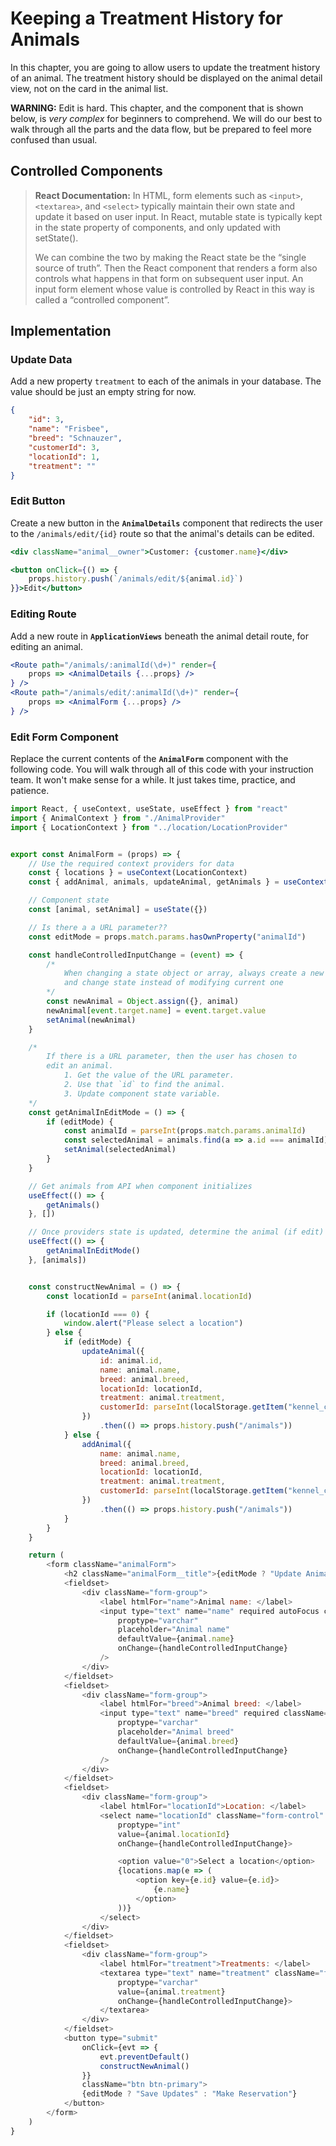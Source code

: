# Keeping a Treatment History for Animals

In this chapter, you are going to allow users to update the treatment history of an animal. The treatment history should be displayed on the animal detail view, not on the card in the animal list.

**WARNING:** Edit is hard. This chapter, and the component that is shown below, is _very complex_ for beginners to comprehend. We will do our best to walk through all the parts and the data flow, but be prepared to feel more confused than usual.

## Controlled Components

> **React Documentation:** In HTML, form elements such as `<input>`, `<textarea>`, and `<select>` typically maintain their own state and update it based on user input. In React, mutable state is typically kept in the state property of components, and only updated with setState().
>
> We can combine the two by making the React state be the “single source of truth”. Then the React component that renders a form also controls what happens in that form on subsequent user input. An input form element whose value is controlled by React in this way is called a “controlled component”.


## Implementation

### Update Data

Add a new property `treatment` to each of the animals in your database. The value should be just an empty string for now.

```json
{
    "id": 3,
    "name": "Frisbee",
    "breed": "Schnauzer",
    "customerId": 3,
    "locationId": 1,
    "treatment": ""
}
```

### Edit Button

Create a new button in the **`AnimalDetails`** component that redirects the user to the `/animals/edit/{id}` route so that the animal's details can be edited.

```jsx
<div className="animal__owner">Customer: {customer.name}</div>

<button onClick={() => {
    props.history.push(`/animals/edit/${animal.id}`)
}}>Edit</button>
```

### Editing Route

Add a new route in **`ApplicationViews`** beneath the animal detail route, for editing an animal.

```jsx
<Route path="/animals/:animalId(\d+)" render={
    props => <AnimalDetails {...props} />
} />
<Route path="/animals/edit/:animalId(\d+)" render={
    props => <AnimalForm {...props} />
} />
```

### Edit Form Component

Replace the current contents of the **`AnimalForm`** component with the following code. You will walk through all of this code with your instruction team. It won't make sense for a while. It just takes time, practice, and patience.

```js
import React, { useContext, useState, useEffect } from "react"
import { AnimalContext } from "./AnimalProvider"
import { LocationContext } from "../location/LocationProvider"


export const AnimalForm = (props) => {
    // Use the required context providers for data
    const { locations } = useContext(LocationContext)
    const { addAnimal, animals, updateAnimal, getAnimals } = useContext(AnimalContext)

    // Component state
    const [animal, setAnimal] = useState({})

    // Is there a a URL parameter??
    const editMode = props.match.params.hasOwnProperty("animalId")

    const handleControlledInputChange = (event) => {
        /*
            When changing a state object or array, always create a new one
            and change state instead of modifying current one
        */
        const newAnimal = Object.assign({}, animal)
        newAnimal[event.target.name] = event.target.value
        setAnimal(newAnimal)
    }

    /*
        If there is a URL parameter, then the user has chosen to
        edit an animal.
            1. Get the value of the URL parameter.
            2. Use that `id` to find the animal.
            3. Update component state variable.
    */
    const getAnimalInEditMode = () => {
        if (editMode) {
            const animalId = parseInt(props.match.params.animalId)
            const selectedAnimal = animals.find(a => a.id === animalId) || {}
            setAnimal(selectedAnimal)
        }
    }

    // Get animals from API when component initializes
    useEffect(() => {
        getAnimals()
    }, [])

    // Once providers state is updated, determine the animal (if edit)
    useEffect(() => {
        getAnimalInEditMode()
    }, [animals])


    const constructNewAnimal = () => {
        const locationId = parseInt(animal.locationId)

        if (locationId === 0) {
            window.alert("Please select a location")
        } else {
            if (editMode) {
                updateAnimal({
                    id: animal.id,
                    name: animal.name,
                    breed: animal.breed,
                    locationId: locationId,
                    treatment: animal.treatment,
                    customerId: parseInt(localStorage.getItem("kennel_customer"))
                })
                    .then(() => props.history.push("/animals"))
            } else {
                addAnimal({
                    name: animal.name,
                    breed: animal.breed,
                    locationId: locationId,
                    treatment: animal.treatment,
                    customerId: parseInt(localStorage.getItem("kennel_customer"))
                })
                    .then(() => props.history.push("/animals"))
            }
        }
    }

    return (
        <form className="animalForm">
            <h2 className="animalForm__title">{editMode ? "Update Animal" : "Admit Animal"}</h2>
            <fieldset>
                <div className="form-group">
                    <label htmlFor="name">Animal name: </label>
                    <input type="text" name="name" required autoFocus className="form-control"
                        proptype="varchar"
                        placeholder="Animal name"
                        defaultValue={animal.name}
                        onChange={handleControlledInputChange}
                    />
                </div>
            </fieldset>
            <fieldset>
                <div className="form-group">
                    <label htmlFor="breed">Animal breed: </label>
                    <input type="text" name="breed" required className="form-control"
                        proptype="varchar"
                        placeholder="Animal breed"
                        defaultValue={animal.breed}
                        onChange={handleControlledInputChange}
                    />
                </div>
            </fieldset>
            <fieldset>
                <div className="form-group">
                    <label htmlFor="locationId">Location: </label>
                    <select name="locationId" className="form-control"
                        proptype="int"
                        value={animal.locationId}
                        onChange={handleControlledInputChange}>

                        <option value="0">Select a location</option>
                        {locations.map(e => (
                            <option key={e.id} value={e.id}>
                                {e.name}
                            </option>
                        ))}
                    </select>
                </div>
            </fieldset>
            <fieldset>
                <div className="form-group">
                    <label htmlFor="treatment">Treatments: </label>
                    <textarea type="text" name="treatment" className="form-control"
                        proptype="varchar"
                        value={animal.treatment}
                        onChange={handleControlledInputChange}>
                    </textarea>
                </div>
            </fieldset>
            <button type="submit"
                onClick={evt => {
                    evt.preventDefault()
                    constructNewAnimal()
                }}
                className="btn btn-primary">
                {editMode ? "Save Updates" : "Make Reservation"}
            </button>
        </form>
    )
}
```